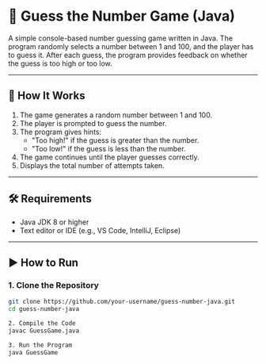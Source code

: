 # 🎯 Guess the Number Game (Java)

A simple console-based number guessing game written in Java. The program randomly selects a number between 1 and 100, and the player has to guess it. After each guess, the program provides feedback on whether the guess is too high or too low.

---

## 🧠 How It Works

1. The game generates a random number between 1 and 100.
2. The player is prompted to guess the number.
3. The program gives hints:
   - "Too high!" if the guess is greater than the number.
   - "Too low!" if the guess is less than the number.
4. The game continues until the player guesses correctly.
5. Displays the total number of attempts taken.

---

## 🛠 Requirements

- Java JDK 8 or higher
- Text editor or IDE (e.g., VS Code, IntelliJ, Eclipse)

---

## ▶️ How to Run

### 1. Clone the Repository

```bash
git clone https://github.com/your-username/guess-number-java.git
cd guess-number-java

2. Compile the Code
javac GuessGame.java

3. Run the Program
java GuessGame
